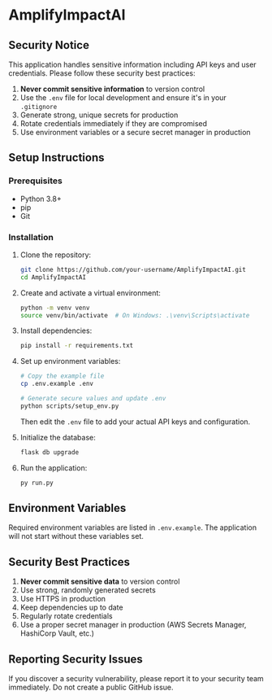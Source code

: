 # AmplifyImpactAI

## Security Notice

This application handles sensitive information including API keys and user credentials. Please follow these security best practices:

1. **Never commit sensitive information** to version control
2. Use the `.env` file for local development and ensure it's in your `.gitignore`
3. Generate strong, unique secrets for production
4. Rotate credentials immediately if they are compromised
5. Use environment variables or a secure secret manager in production

## Setup Instructions

### Prerequisites

- Python 3.8+
- pip
- Git

### Installation

1. Clone the repository:
   ```bash
   git clone https://github.com/your-username/AmplifyImpactAI.git
   cd AmplifyImpactAI
   ```

2. Create and activate a virtual environment:
   ```bash
   python -m venv venv
   source venv/bin/activate  # On Windows: .\venv\Scripts\activate
   ```

3. Install dependencies:
   ```bash
   pip install -r requirements.txt
   ```

4. Set up environment variables:
   ```bash
   # Copy the example file
   cp .env.example .env
   
   # Generate secure values and update .env
   python scripts/setup_env.py
   ```
   
   Then edit the `.env` file to add your actual API keys and configuration.

5. Initialize the database:
   ```bash
   flask db upgrade
   ```

6. Run the application:
   ```bash
   py run.py
   ```

## Environment Variables

Required environment variables are listed in `.env.example`. The application will not start without these variables set.

## Security Best Practices

1. **Never commit sensitive data** to version control
2. Use strong, randomly generated secrets
3. Use HTTPS in production
4. Keep dependencies up to date
5. Regularly rotate credentials
6. Use a proper secret manager in production (AWS Secrets Manager, HashiCorp Vault, etc.)

## Reporting Security Issues

If you discover a security vulnerability, please report it to your security team immediately. Do not create a public GitHub issue.
